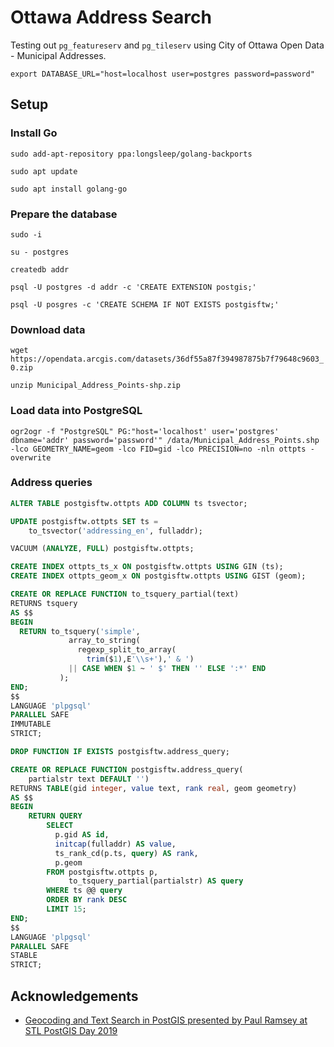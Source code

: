 # Ottawa Address Search

Testing out `pg_featureserv` and `pg_tileserv` using City of Ottawa Open Data - Municipal Addresses.

`export DATABASE_URL="host=localhost user=postgres password=password"`

## Setup

### Install Go

`sudo add-apt-repository ppa:longsleep/golang-backports`

`sudo apt update`

`sudo apt install golang-go`

### Prepare the database

`sudo -i`

`su - postgres`

`createdb addr`

`psql -U postgres -d addr -c 'CREATE EXTENSION postgis;'`

`psql -U posgres -c 'CREATE SCHEMA IF NOT EXISTS postgisftw;'`

### Download data

`wget https://opendata.arcgis.com/datasets/36df55a87f394987875b7f79648c9603_0.zip`

`unzip Municipal_Address_Points-shp.zip`

### Load data into PostgreSQL

`ogr2ogr -f "PostgreSQL" PG:"host='localhost' user='postgres' dbname='addr' password='password'" /data/Municipal_Address_Points.shp -lco GEOMETRY_NAME=geom -lco FID=gid -lco PRECISION=no -nln ottpts -overwrite`

### Address queries

```sql
ALTER TABLE postgisftw.ottpts ADD COLUMN ts tsvector;

UPDATE postgisftw.ottpts SET ts = 
    to_tsvector('addressing_en', fulladdr);

VACUUM (ANALYZE, FULL) postgisftw.ottpts;

CREATE INDEX ottpts_ts_x ON postgisftw.ottpts USING GIN (ts);
CREATE INDEX ottpts_geom_x ON postgisftw.ottpts USING GIST (geom);
```

``` sql
CREATE OR REPLACE FUNCTION to_tsquery_partial(text)
RETURNS tsquery 
AS $$
BEGIN
  RETURN to_tsquery('simple',
             array_to_string(
               regexp_split_to_array(
                 trim($1),E'\\s+'),' & ') 
             || CASE WHEN $1 ~ ' $' THEN '' ELSE ':*' END
           );
END;
$$ 
LANGUAGE 'plpgsql'
PARALLEL SAFE
IMMUTABLE
STRICT;
```

```sql
DROP FUNCTION IF EXISTS postgisftw.address_query;

CREATE OR REPLACE FUNCTION postgisftw.address_query(
    partialstr text DEFAULT '')
RETURNS TABLE(gid integer, value text, rank real, geom geometry)
AS $$
BEGIN
    RETURN QUERY
        SELECT
          p.gid AS id,
          initcap(fulladdr) AS value,
          ts_rank_cd(p.ts, query) AS rank,
          p.geom
        FROM postgisftw.ottpts p,
             to_tsquery_partial(partialstr) AS query
        WHERE ts @@ query
        ORDER BY rank DESC
        LIMIT 15;
END;
$$
LANGUAGE 'plpgsql'
PARALLEL SAFE
STABLE
STRICT;
```
## Acknowledgements
* [Geocoding and Text Search in PostGIS presented by Paul Ramsey at STL PostGIS Day 2019](https://www.youtube.com/watch?v=7RumQ9oXA9Q)